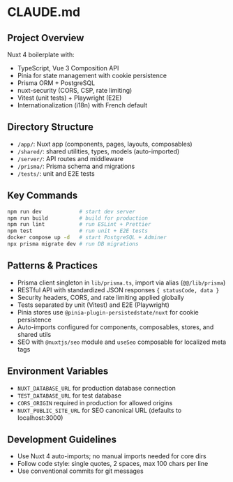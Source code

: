 # CLAUDE.md

## Project Overview

Nuxt 4 boilerplate with:

- TypeScript, Vue 3 Composition API
- Pinia for state management with cookie persistence
- Prisma ORM + PostgreSQL
- nuxt-security (CORS, CSP, rate limiting)
- Vitest (unit tests) + Playwright (E2E)
- Internationalization (i18n) with French default

## Directory Structure

- `/app/`: Nuxt app (components, pages, layouts, composables)
- `/shared/`: shared utilities, types, models (auto-imported)
- `/server/`: API routes and middleware
- `/prisma/`: Prisma schema and migrations
- `/tests/`: unit and E2E tests

## Key Commands

```bash
npm run dev            # start dev server
npm run build          # build for production
npm run lint           # run ESLint + Prettier
npm test               # run unit + E2E tests
docker compose up -d   # start PostgreSQL + Adminer
npx prisma migrate dev # run DB migrations
```

## Patterns & Practices

- Prisma client singleton in `lib/prisma.ts`, import via alias (`@@/lib/prisma`)
- RESTful API with standardized JSON responses `{ statusCode, data }`
- Security headers, CORS, and rate limiting applied globally
- Tests separated by unit (Vitest) and E2E (Playwright)
- Pinia stores use `@pinia-plugin-persistedstate/nuxt` for cookie persistence
- Auto-imports configured for components, composables, stores, and shared utils
- SEO with `@nuxtjs/seo` module and `useSeo` composable for localized meta tags

## Environment Variables

- `NUXT_DATABASE_URL` for production database connection
- `TEST_DATABASE_URL` for test database
- `CORS_ORIGIN` required in production for allowed origins
- `NUXT_PUBLIC_SITE_URL` for SEO canonical URL (defaults to localhost:3000)

## Development Guidelines

- Use Nuxt 4 auto-imports; no manual imports needed for core dirs
- Follow code style: single quotes, 2 spaces, max 100 chars per line
- Use conventional commits for git messages
